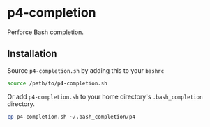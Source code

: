 # p4-completion

Perforce Bash completion.

## Installation

Source `p4-completion.sh` by adding this to your `bashrc`

```bash
source /path/to/p4-completion.sh
```

Or add `p4-completion.sh` to your home directory's `.bash_completion` directory.

```bash
cp p4-completion.sh ~/.bash_completion/p4
```
